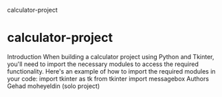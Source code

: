 calculator-project
# calculator-project

Introduction
When building a calculator project using Python and Tkinter, you'll need to import the necessary modules to access the required functionality. Here's an example of how to import the required modules in your code:
import tkinter as tk
from tkinter import messagebox
Authors
Gehad moheyeldin (solo project)
